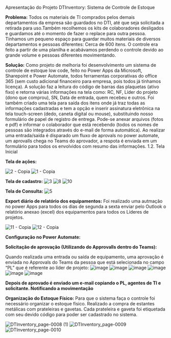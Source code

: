 Apresentação do Projeto DTInventory: Sistema de Controle de Estoque

**Problema:** Todos os materiais de TI comprados pelos demais departamentos da empresa são guardados no DTI, até que seja solicitada a retirada para uso.Também recolhemos os kits de colaboradores desligados e guardamos até o momento de fazer o replace para outra pessoa. Tínhamos um pequeno espaço para guardar muitos materiais de diversos departamentos e pessoas diferentes: Cerca de 600 itens. O controle era feito a partir de uma planilha e acabávamos perdendo o controle devido ao grande volume e pessoas diferentes movimentando.

**Solução:** Como projeto de melhoria foi desenvolvimento um sistema de controle de estoque low code, feito no Power Apps da Microsoft, Sharepoint e Power Automate, todos ferramentas corporativas do office 365 (sem custo adicional financeiro para empresa, pois todos já tínhamos licença). A solução faz a leitura do código de barras das plaquetas (ativo fixo) e retorna várias informações na tela como: RC, NF, Líder do projeto (dono que comprou), SN, Data de entrada, quem recebeu e outros. Foi também criado uma tela para saída dos itens onde já traz todas as informações cadastradas e tem a opção e inserir assinatura eletrônica na tela touch-screen (dedo, caneta digital ou mouse), substituindo nosso formulário de papel de registro de entrega. Pode-se anexar arquivos (fotos e pdf) e informar o colaborador que está recebendo (todos os nomes de pessoas são integrados através do e-mail de forma automática). Ao realizar uma entrada/saída é disparado um fluxo de aprovals no power automate, um aprovalls chega no Teams do aprovador, a respota é enviada em um formulário para todos os envolvidos com resumo das informações. 1.2. Tela Inicial


**Tela de ações:**

![2 - Copia](https://github.com/aoliveira2021/Projetos/assets/85410083/814c4b3e-0d76-4925-b328-cecac9318dfe)
![1 - Copia](https://github.com/aoliveira2021/Projetos/assets/85410083/e6af79a3-614b-4a18-9b5f-24b380b49401)

**Tela de cadastro:**
![3](https://github.com/aoliveira2021/Projetos/assets/85410083/d6313fc9-129d-47dd-8a57-a92efb648191)
![8](https://github.com/aoliveira2021/Projetos/assets/85410083/ce19c561-3229-4556-861d-e1197ccbcaae)
![10](https://github.com/aoliveira2021/Projetos/assets/85410083/8bcfed08-5261-4364-bfe0-718f6ca53f03)



**Tela de Consulta:**
![5](https://github.com/aoliveira2021/Projetos/assets/85410083/1a30efc4-7b38-49c7-9342-89ea9b265e09)


**Export diário de relatório dos equipamentos:**
Foi realizado uma autmação no power Apps para todos os dias de segunda a sexta enviar pelo Outlook o relatório anexao (excel) dos equipamentos para todos os Líderes de projetos.

![11 - Copia](https://github.com/aoliveira2021/Projetos/assets/85410083/bb182f88-7be5-437b-b0cd-f6b9badfe2d3)
![12 - Copia](https://github.com/aoliveira2021/Projetos/assets/85410083/887d75a0-afc3-4aad-a290-b3978a7fcdab)


**Configuração no Power Automate:**

**Solicitação de aprovação (Utilizando do Approvalls dentro do Teams):**

Quando realizada uma entrada ou saída de equipamento, uma aprovação é enviada no Approvals do Teams da pessoa que está selecionada no campo “PL” que é referente ao líder de projeto:
![image](https://github.com/aoliveira2021/Projetos/assets/85410083/9624810c-ca94-4334-b7a5-e1d30159c0c6)
![image](https://github.com/aoliveira2021/Projetos/assets/85410083/d1bd06b5-ee7e-4efe-a717-a58dfd34e8b1)
![image](https://github.com/aoliveira2021/Projetos/assets/85410083/1647b926-c787-41c4-8968-a712639ced3d)
![image](https://github.com/aoliveira2021/Projetos/assets/85410083/939a11f3-70b5-46e7-8ffe-3507e8454c3f)
![image](https://github.com/aoliveira2021/Projetos/assets/85410083/2f0d862c-90a0-4bb8-b15d-0623b383f036)
![image](https://github.com/aoliveira2021/Projetos/assets/85410083/3cf8aed5-6fa0-4c3c-810c-edfee4652e34)


**Depois de aprovado é enviado um e-mail copiando o PL, agentes de TI e solicitante. Notificando a movimentação**


**Organização do Estoque Físico:**
Para que o sistema faça o controle foi necessário organizar o estoque físico. Realizado a compra de estantes metálicas com prateleiras e gavetas. Cada prateleira e gaveta foi etiquetada com seu devido código para poder ser cadastrado no sistema.

![DTInventory_page-0008 (1)](https://github.com/aoliveira2021/Projetos/assets/85410083/882080d9-80b8-4a25-a01a-83731b7f2e9a)
![DTInventory_page-0009](https://github.com/aoliveira2021/Projetos/assets/85410083/9ed096fa-7eff-4e5d-a3ac-20512191ca0c)
![DTInventory_page-0010](https://github.com/aoliveira2021/Projetos/assets/85410083/b91fd4aa-8095-436e-ab22-156c7f503503)



